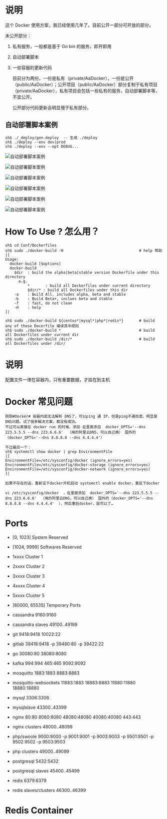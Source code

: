 # 说明

这个 Docker 使用方案，我已经使用几年了。目前公开一部分可开放的部分。



未公开部分：
1. 私有服务，一般都是基于 Go bin 的服务，即开即用
2. 自动部署脚本
3. 一些容器的更新代码

    目前分为两份，一份是私有（private/AaDocker），一份是公开（public/AaDocker）；公开项目（public/AaDocker）部分复制于私有项目（private/AaDocker），私有项目会包括一些私有的服务，自动部署脚本等，不宜公开。
    
    公开部分代码更新会明显慢于私有部分。



## 自动部署脚本案例
```
sh$ ./_deploy/gen-deploy  -- 生成 ./deploy
sh$ ./deploy --env dev|prod
sh$ ./deploy --env --opt DEBUG...
```

![自动部署脚本案例](https://raw.githubusercontent.com/AarioAi/AaDocker/master/_asset/README/1.png)

![自动部署脚本案例](https://raw.githubusercontent.com/AarioAi/AaDocker/master/_asset/README/2.png)

![自动部署脚本案例](https://raw.githubusercontent.com/AarioAi/AaDocker/master/_asset/README/3.png)

![自动部署脚本案例](https://raw.githubusercontent.com/AarioAi/AaDocker/master/_asset/README/4.png)

![自动部署脚本案例](https://raw.githubusercontent.com/AarioAi/AaDocker/master/_asset/README/5.png)

![自动部署脚本案例](https://raw.githubusercontent.com/AarioAi/AaDocker/master/_asset/README/6.png)


# How To Use ? 怎么用？
```
sh$ cd Conf/Dockerfiles
sh$ sudo ./docker-build -H                                  # help 帮助
|[
Usage:
  docker-build [$options]
  docker-build
    $dir  : build the alpha|beta|stable version Dockerfile under this directory
      e.g.
          *       : build all Dockerfiles under current directory
          $dir/* : build all Dockerfiles under this dir
    -a    : Build All, includes alpha, beta and stable
    -b    : Build Beta+, inclues beta and stable
    -f    : fast, do not clean
    -H    : help
]|

sh$ sudo ./docker-build ${centos*|mysql*|php*|redis*}       # build any of these Docerfile 编译其中规则
sh$ sudo ./docker-build *                                   # build all Dockerfiles under current dir
sh$ sudo ./docker-build /dir/*                              # build all Dockerfiles under /dir/
```
# 说明
配置文件一律在容器内，只有重要数据，才挂在到主机
# Docker 常见问题
```
刚刚#Docker# 容器内部无法解析 DNS了，可以ping 通 IP，但是ping不通百度。明显是DNS问题。试了很多解决方案，都没有成功。
不过可以直接在 docker run 的时候，添加 在里面添加  docker_OPTS='--dns 223.5.5.5 --dns 223.6.6.6'  （用的阿里云DNS，可以自己换） 国外的（docker_OPTS='--dns 8.8.8.8 --dns 4.4.4.4'）

不过最后一个：
sh$ systemctl show docker | grep EnvironmentFile
|[
EnvironmentFile=/etc/sysconfig/docker (ignore_errors=yes)
EnvironmentFile=/etc/sysconfig/docker-storage (ignore_errors=yes)
EnvironmentFile=/etc/sysconfig/docker-network (ignore_errors=yes)
]|

如果不存在的话，重新设下docker开机启动 systemctl enable docker，重启下docker

vi /etc/sysconfig/docker  ，在里面添加  docker_OPTS='--dns 223.5.5.5 --dns 223.6.6.6'  （用的阿里云DNS，可以自己换） 国外的（docker_OPTS='--dns 8.8.8.8 --dns 4.4.4.4'  ），然后重启docker，就可以了…

```


# Ports
* [0, 1023]         System Reserved
* [1024, 9999]      Softwares Reserved
* 1xxxx             Cluster 1
* 2xxxx             Cluster 2
* 3xxxx             Cluster 3
* 4xxxx             Cluster 4
* 5xxxx             Cluster 5
* [60000, 65535]    Temporary Ports

* cassandra 9160:9160
* cassandra slaves 49100..49199
* git 9418:9418 10022:22
* gitlab 39418:9418 -p 39480:80 -p 39422:22
* go 30080:80 38080:8080
* kafka 994:994 465:465 9092:9092
* mosquitto 1883:1883 8883:8883
* mosquitto-websockets 11883:1883 18883:8883 11880:11880 18880:18880
* mysql 3306:3306
* mysqlslave 43300..43399
* nginx 80:80 8080:8080 48080:48080 40080:40080 443:443
* nginx clusters 48000..48099
* php/swoole 9000:9000 -p 9001:9001 -p 9003:9003 -p 9501:9501 -p 9502:9502 -p 9503:9503
* php clusters 49000..49099
* postgresql 5432:5432
* postgresql slaves 45400..45499
* redis 6379:6379
* redis slaves/clusters 46300..46399

# Redis Container
